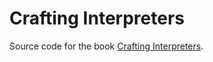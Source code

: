 # Crafting Interpreters

Source code for the book [Crafting Interpreters](http://craftinginterpreters.com/).